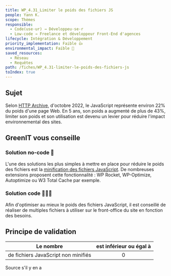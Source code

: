 ```yaml
---
title: WP_4.31_Limiter le poids des fichiers JS
people: Yann K.
scope: Thèmes
responsible:
  - Code(use·ur) → Développeu·se·r
  - Low-code → Freelance et développeur Front-End d'agences
lifecycle: Intégration & Développement
priority_implementation: Faible 👍
environmental_impact: Faible 🌱
saved_resources:
  - Réseau
  - Requêtes
path: /fiches/WP_4.31-limiter-le-poids-des-fichiers-js
toIndex: true
---
```


## Sujet

Selon [HTTP Archive](https://httparchive.org/reports/page-weight), d'octobre 2022, le JavaScript représente environ 22% du poids d'une page Web.
En 5 ans, son poids a augmenté de plus de 43%, limiter son poids et son utilisation est devenu un levier pour réduire l'impact environnemental des sites.

## GreenIT vous conseille

### Solution no-code 🌱

L'une des solutions les plus simples à mettre en place pour réduire le poids des fichiers est la [minification des fichiers JavaScript](https://checklists.opquast.com/fr/assurance-qualite-web/les-scripts-du-site-sont-minifies).
De nombreuses extensions proposent cette fonctionnalité : WP Rocket, WP-Optimize, Autoptimize ou W3 Total Cache par exemple.

### Solution code 🌱🌱🌱

Afin d'optimiser au mieux le poids des fichiers JavaScript, il est conseillé de réaliser de multiples fichiers à utiliser sur le front-office du site en fonction des besoins.

## Principe de validation

| Le nombre                           | est inférieur ou égal à |
| ----------------------------------- | :---------------------: |
| de fichiers JavaScript non minifiés |            0            |

Source s'il y en a
